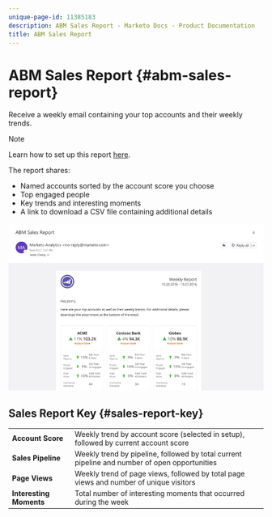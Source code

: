 ```yaml
---
unique-page-id: 11385183
description: ABM Sales Report - Marketo Docs - Product Documentation
title: ABM Sales Report
---
```


# ABM Sales Report {#abm-sales-report}

Receive a weekly email containing your top accounts and their weekly trends.

>[!NOTE]
>
>Learn how to set up this report [here](/help/marketo/product-docs/target-account-management/measure/abm-report-setup.md).

The report shares:

* Named accounts sorted by the account score you choose
* Top engaged people
* Key trends and interesting moments
* A link to download a CSV file containing additional details

![](assets/one-4.png)

## Sales Report Key {#sales-report-key}

<table> 
 <tbody> 
  <tr> 
   <td><strong>Account Score</strong></td> 
   <td> 
    <div>
      Weekly trend by account score (selected in setup), followed by current account score 
    </div></td> 
  </tr> 
  <tr> 
   <td><strong>Sales Pipeline</strong></td> 
   <td> 
    <div>
      Weekly trend by pipeline, followed by total current pipeline and number of open opportunities 
    </div></td> 
  </tr> 
  <tr> 
   <td><strong>Page Views</strong></td> 
   <td> 
    <div>
      Weekly trend of page views, followed by total page views and number of unique visitors 
    </div></td> 
  </tr> 
  <tr> 
   <td><strong>Interesting Moments</strong></td> 
   <td> 
    <div>
      Total number of interesting moments that occurred during the week 
    </div></td> 
  </tr> 
 </tbody> 
</table>